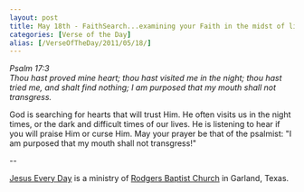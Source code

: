 ```yaml
---
layout: post
title: May 18th - FaithSearch...examining your Faith in the midst of life's
categories: [Verse of the Day]
alias: [/VerseOfTheDay/2011/05/18/]
---
```


_Psalm 17:3  
Thou hast proved mine heart; thou hast visited me in the night; thou
hast tried me, and shalt find nothing; I am purposed that my mouth
shall not transgress._

God is searching for hearts that will trust Him. He often visits us
in the night times, or the dark and difficult times of our lives. He
is listening to hear if you will praise Him or curse Him. May your
prayer be that of the psalmist: "I am purposed that my mouth shall
not transgress!"

 --

<a href=http://jesuseveryday.net>Jesus Every Day</a> is a ministry of <a href=http://rodgersbaptist.net>Rodgers Baptist Church</a> in Garland, Texas.
